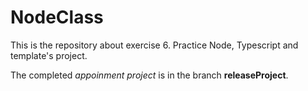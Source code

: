 # NodeClass
This is the repository about exercise 6. Practice Node, Typescript and template's project.

The completed *appoinment project* is in the branch **releaseProject**.
